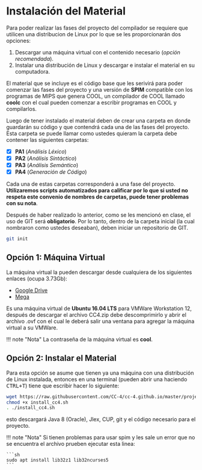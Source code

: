 # Instalación del Material

Para poder realizar las fases del proyecto del compilador se requiere que utilicen una distribucion de Linux por lo que se les proporcionarán dos opciones:

1. Descargar una máquina virtual con el contenido necesario (*opción recomendada*).
2. Instalar una distribución de Linux y descargar e instalar el material en su computadora.

El material que se incluye es el código base que les serivirá para poder comenzar las fases del proyecto y una versión de **SPIM** compatible con los programas de MIPS que genera COOL, un compilador de COOL llamado **coolc** con el cual pueden comenzar a escribir programas en COOL y compilarlos.

Luego de tener instalado el material deben de crear una carpeta en donde guardarán su código y que contendrá cada una de las fases del proyecto. Esta carpeta se puede llamar como ustedes quieram la carpeta debe contener las siguientes carpetas:

* [x] **PA1** (_Análisis Léxico_)
* [x] **PA2** (_Análisis Sintáctico_)
* [x] **PA3** (_Análisis Semántico_)
* [x] **PA4** (_Generación de Código_)

Cada una de estas carpetas corresponderá a una fase del proyecto. **Utilizaremos scripts automatizados para calificar por lo que si usted no respeta este convenio de nombres de carpetas, puede tener problemas con su nota**.

Después de haber realizado lo anterior, como se les mencionó en clase, el uso de GIT será **obligatorio**. Por lo tanto, dentro de la carpeta inicial (la cual nombraron como ustedes deseaban), deben iniciar un repositorio de GIT.

```sh
git init
```

## Opción 1: Máquina Virtual

La máquina virtual la pueden descargar desde cualquiera de los siguientes enlaces (ocupa 3.73Gb):

* [Google Drive](https://drive.google.com/file/d/0B5xlmAbvK4yAbFlRbUFBQnR3akk/view?usp=sharing)
* [Mega](https://mega.nz/#!uQVWxLBa!5ILhjmsxK6dWBBNDEEyCHjccbbsA2dKmP-qwNOpcnSU)

Es una máquina virtual de **Ubuntu 16.04 LTS** para VMWare Workstation 12, después de descargar el archivo CC4.zip debe descomprimirlo y abrir el archivo .ovf con el cual le deberá salir una ventana para agregar la máquina virtual a su VMWare.

!!! note "Nota"
    La contraseña de la máquina virtual es **cool**.


## Opción 2: Instalar el Material

Para esta opción se asume que tienen ya una máquina con una distribución de Linux instalada, entonces en una terminal (pueden abrir una haciendo <kbd>CTRL</kbd><kbd>+</kbd><kbd>T</kbd>) tiene que escribir hacer lo siguiente:

```sh
wget https://raw.githubusercontent.com/CC-4/cc-4.github.io/master/projects/install_cc4.sh
chmod +x install_cc4.sh
. ./install_cc4.sh
```

esto descargará Java 8 (Oracle), Jlex, CUP, git y el código necesario para el proyecto.

!!! note "Nota"
    Si tienen problemas para usar spim y les sale un error que no se encuentra el archivo prueben ejecutar esta linea:

    ```sh
    sudo apt install lib32z1 lib32ncurses5
    ```
